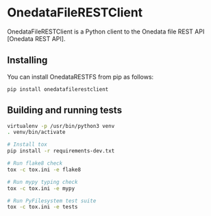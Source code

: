 # OnedataFileRESTClient

OnedataFileRESTClient is a Python client to the Onedata file REST API [Onedata REST API].

## Installing

You can install OnedataRESTFS from pip as follows:

```
pip install onedatafilerestclient
```

## Building and running tests

```bash
virtualenv -p /usr/bin/python3 venv
. venv/bin/activate

# Install tox
pip install -r requirements-dev.txt

# Run flake8 check
tox -c tox.ini -e flake8

# Run mypy typing check
tox -c tox.ini -e mypy

# Run PyFilesystem test suite
tox -c tox.ini -e tests
```

